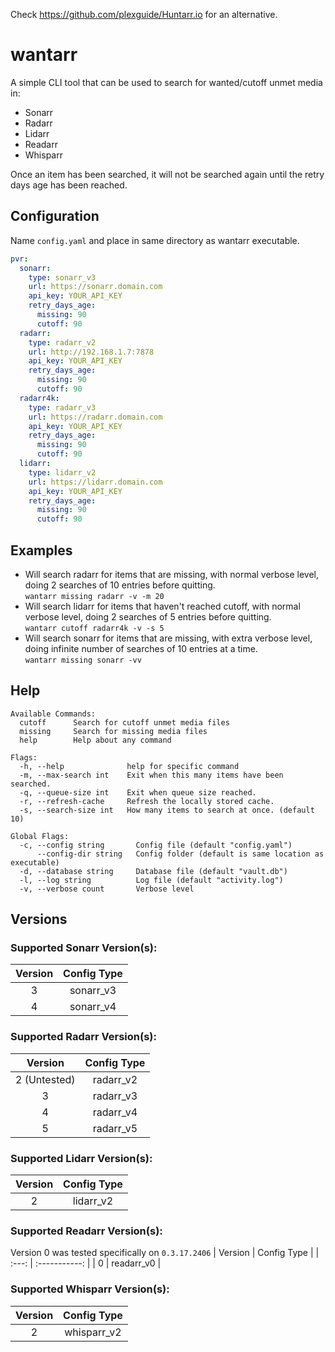 Check https://github.com/plexguide/Huntarr.io for an alternative.

# wantarr

A simple CLI tool that can be used to search for wanted/cutoff unmet media in:

- Sonarr
- Radarr
- Lidarr
- Readarr
- Whisparr

Once an item has been searched, it will not be searched again until the retry days age has been reached.

## Configuration
Name `config.yaml` and place in same directory as wantarr executable.
```yaml
pvr:
  sonarr:
    type: sonarr_v3
    url: https://sonarr.domain.com
    api_key: YOUR_API_KEY
    retry_days_age:
      missing: 90
      cutoff: 90
  radarr:
    type: radarr_v2
    url: http://192.168.1.7:7878
    api_key: YOUR_API_KEY
    retry_days_age:
      missing: 90
      cutoff: 90
  radarr4k:
    type: radarr_v3
    url: https://radarr.domain.com
    api_key: YOUR_API_KEY
    retry_days_age:
      missing: 90
      cutoff: 90
  lidarr:
    type: lidarr_v2
    url: https://lidarr.domain.com
    api_key: YOUR_API_KEY
    retry_days_age:
      missing: 90
      cutoff: 90
```


## Examples
- Will search radarr for items that are missing, with normal verbose level, doing 2 searches of 10 entries before quitting.  
`wantarr missing radarr -v -m 20`
- Will search lidarr for items that haven't reached cutoff, with normal verbose level, doing 2 searches of 5 entries before quitting.  
`wantarr cutoff radarr4k -v -s 5`
- Will search sonarr for items that are missing, with extra verbose level, doing infinite number of searches of 10 entries at a time.  
`wantarr missing sonarr -vv`

## Help
```
Available Commands:
  cutoff      Search for cutoff unmet media files
  missing     Search for missing media files
  help        Help about any command

Flags:
  -h, --help              help for specific command
  -m, --max-search int    Exit when this many items have been searched.
  -q, --queue-size int    Exit when queue size reached.
  -r, --refresh-cache     Refresh the locally stored cache.
  -s, --search-size int   How many items to search at once. (default 10)

Global Flags:
  -c, --config string       Config file (default "config.yaml")
      --config-dir string   Config folder (default is same location as executable)
  -d, --database string     Database file (default "vault.db")
  -l, --log string          Log file (default "activity.log")
  -v, --verbose count       Verbose level
```

## Versions

### Supported Sonarr Version(s):
 | Version | Config Type |
 | :---: | :-----------: |
 | 3 | sonarr_v3 |
 | 4 | sonarr_v4 |

### Supported Radarr Version(s):
 | Version | Config Type |
 | :---: | :-----------: |
 | 2 (Untested) | radarr_v2 |
 | 3 | radarr_v3 |
 | 4 | radarr_v4 |
 | 5 | radarr_v5 |

### Supported Lidarr Version(s):
 | Version | Config Type |
 | :---: | :-----------: |
 | 2  | lidarr_v2 |

### Supported Readarr Version(s):
Version 0 was tested specifically on `0.3.17.2406`
 | Version | Config Type |
 | :---: | :-----------: |
 | 0  | readarr_v0 |

### Supported Whisparr Version(s):
 | Version | Config Type |
 | :---: | :-----------: |
 | 2  | whisparr_v2 |
